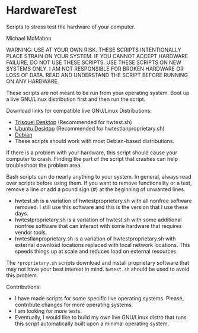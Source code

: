 # HardwareTest

Scripts to stress test the hardware of your computer.

Michael McMahon

WARNING: USE AT YOUR OWN RISK. THESE SCRIPTS INTENTIONALLY PLACE STRAIN ON YOUR
SYSTEM. IF YOU CANNOT ACCEPT HARDWARE FAILURE, DO NOT USE THESE SCRIPTS. USE
THESE SCRIPTS ON NEW SYSTEMS ONLY. I AM NOT RESPONSIBLE FOR BROKEN HARDWARE OR
LOSS OF DATA. READ AND UNDERSTAND THE SCRIPT BEFORE RUNNING ON ANY HARDWARE.

These scripts are not meant to be run from your operating system. Boot up a
live GNU/Linux distribution first and then run the script.

Download links for compatible live GNU/Linux Distributions:

- [Trisquel Desktop](https://trisquel.info/en/download) (Recommended for hwtest.sh)
- [Ubuntu Desktop](https://ubuntu.com/download/desktop) (Recommended for hwtestlanproprietary.sh)
- [Debian](https://www.debian.org/CD/live/)
- These scripts should work with most Debian-based distributions.

If there is a problem with your hardware, this script should cause your computer
to crash. Finding the part of the script that crashes can help troubleshoot the
problem area.

Bash scripts can do nearly anything to your system. In general, always read
over scripts before using them. If you want to remove functionality or a test,
remove a line or add a pound sign (#) at the beginning of unwanted lines.

- hwtest.sh is a variation of hwtestproprietary.sh with all nonfree 
software removed. I still use this software and this is the version that
 I use these days.
- hwtestproprietary.sh is a variation of hwtest.sh with some 
additional nonfree software that can interact with some hardware that 
requires vendor tools.
- hwtestlanproprietary.sh is a variation of hwtestproprietary.sh with 
external download locations replaced with local network locations. This 
speeds things up at scale and reduces load on external resources.

The ```*proprietary.sh``` scripts download and install proprietary software that
may not have your best interest in mind. ```hwtest.sh``` should be used to
avoid this problem.

Contributions:

- I have made scripts for some specific live operating systems. Please,
  contribute changes for more operating systems.
- I am looking for more tests.
- Eventually, I would like to build my own live GNU/Linux distro that runs this
  script automatically built upon a minimal operating system.
